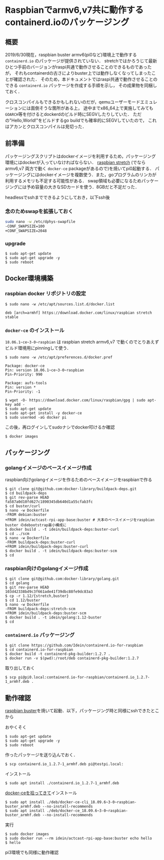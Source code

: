 # Raspbianでarmv6,v7共に動作するcontainerd.ioのパッケージング

## 概要

2019/6/30現在，raspbian buster armv6(pi0など)環境上で動作する `containerd.io` のパッケージが提供されていない．
stretchではかろうじて最新ひとつ手前のバージョンがraspi共通で動作させることのできるものであったが，
それもcontainerdの古さによりbuster上では動作しなくなってしまったことが確認された．
そのため，本ドキュメントではraspi共通で動作させることのできる `containerd.io` パッケージを作成する手順を示し，
その成果物を同梱しておく．

クロスコンパイルもできるかもしれないのだが，qemuユーザーモードエミュレーションには面倒そうな箇所がある上，
途中までx86_64上で実施してみても`GOARCH`等を付けるとdockerdのビルド時にSEGVしたりしていた．
ただの"Hello,World!"をビルドするgo buildでも確率的にSEGVしていたので，
これはアカンとクロスコンパイルは見切った．

## 前準備

パッケージングスクリプトはdockerイメージを利用するため，パッケージング環境にはdockerが入っていなければならない．
[raspbian stretch](https://downloads.raspberrypi.org/raspbian_lite/images/raspbian_lite-2019-04-09/2019-04-08-raspbian-stretch-lite.zip) (でなら armv6,v7 両方で動く `docker-ce` packageがあるので)を焼いてpi0起動する．
パッケージングにはdockerイメージを複数使う．また，goプログラムのリンカが利用するメモリも不足する可能性がある．
swap領域も必要になるためパッケージングには予め容量の大きなSDカードを使う．8GBだと不足だった．

headlessでsshまでできるようにしておき，以下ssh後

### 念のためswapを拡張しておく

```bash
sudo nano -w /etc/dphys-swapfile
-CONF_SWAPSIZE=100
+CONF_SWAPSIZE=2048
```

### upgrade

```console
$ sudo apt-get update
$ sudo apt-get upgrade -y
$ sudo reboot
```

## Docker環境構築

### raspbian docker リポジトリの設定

```console
$ sudo nano -w /etc/apt/sources.list.d/docker.list
```

```
deb [arch=armhf] https://download.docker.com/linux/raspbian stretch stable
```

### `docker-ce` のインストール

`18.06.1~ce~3-0~raspbian` は raspbian stretch armv6,v7 で動くのでとりあえずビルド環境用にpinningして使う．

```console
$ sudo nano -w /etc/apt/preferences.d/docker.pref
```

```
Package: docker-ce
Pin: version 18.06.1~ce~3-0~raspbian
Pin-Priority: 990

Package: aufs-tools
Pin: version *
Pin-Priority: -1
```

```console
$ wget -O- https://download.docker.com/linux/raspbian/gpg | sudo apt-key add -
$ sudo apt-get update
$ sudo apt-get install -y docker-ce
$ sudo usermod -aG docker pi
```

この後，再ログインしてsudoナシでdocker叩けるか確認

```console
$ docker images
```

## パッケージング

### golangイメージのベースイメージ作成

raspbian向けgolangイメージを作るためのベースイメージをraspbianで作る

```console
$ git clone git@github.com:docker-library/buildpack-deps.git
$ cd buildpack-deps
$ git rev-parse HEAD
fa587a0d10fd627c1890345db640d1a55cfab3fc
$ cd buster/curl
$ nano -w Dockerfile
-FROM debian:buster
+FROM idein/actcast-rpi-app-base:buster # 大本のベースイメージをraspbian buster のdebootstrap最小構成に
$ docker build . -t idein/buildpack-deps:buster-curl
$ cd ../scm
$ nano -w Dockerfile
-FROM buildpack-deps:buster-curl
+FROM idein/buildpack-deps:buster-curl
$ docker build . -t idein/buildpack-deps:buster-scm
$ cd
```

### raspbian向けのgolangイメージ作成

```console
$ git clone git@github.com:docker-library/golang.git
$ cd golang
$ git rev-parse HEAD
103d42338bd9c3f661ade41f39dbc88fe9dc83a3
$ cp -r 1.12/{stretch,buster}
$ cd 1.12/buster
$ nano -w Dockerfile
-FROM buildpack-deps:stretch-scm
+FROM idein/buildpack-deps:buster-scm
$ docker build . -t idein/golang:1.12-buster
$ cd
```

### `containerd.io` パッケージング

```console
$ git clone https://github.com/Idein/containerd.io-for-raspbian
$ cd containerd.io-for-raspbian
$ docker build -t containerd-pkg-builder:1.2.7 .
$ docker run -v $(pwd):/root/deb containerd-pkg-builder:1.2.7
```

取り出しておく

```console
$ scp pi@pi0.local:containerd.io-for-raspbian/containerd.io_1.2.7-1_armhf.deb .
```

## 動作確認

[raspbian buster](https://downloads.raspberrypi.org/raspbian_lite/images/raspbian_lite-2019-07-12/2019-07-10-raspbian-buster-lite.zip)を焼いて起動．以下，パッケージング時と同様にsshできたとこから

おやくそく

```console
$ sudo apt-get update
$ sudo apt-get upgrade -y
$ sudo reboot
```

作ったパッケージを送り込んでおく．

```console
$ scp containerd.io_1.2.7-1_armhf.deb pi@testpi.local:
```

インストール

```console
$ sudo apt install ./containerd.io_1.2.7-1_armhf.deb
```

[docker-ceを拾ってきて](https://github.com/Idein/docker-ce-for-raspbian-buster/releases)インストール

```console
$ sudo apt install ./deb/docker-ce-cli_18.09.6~3-0~raspbian-buster_armhf.deb --no-install-recommends
$ sudo apt install ./deb/docker-ce_18.09.6~3-0~raspbian-buster_armhf.deb --no-install-recommends
```

実行

```console
$ sudo docker images
$ sudo docker run --rm idein/actcast-rpi-app-base:buster echo hello
$ hello
```

pi3環境でも同様に動作確認
